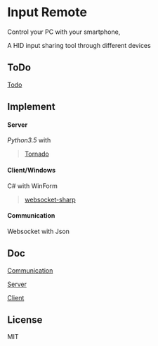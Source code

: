 # Input Remote
Control your PC with your smartphone,

A HID input sharing tool through different devices

## ToDo
[Todo](doc/todo.md)

## Implement

#### Server
*Python3.5* with
> [Tornado](http://www.tornadoweb.org/en/stable/)

#### Client/Windows
C# with WinForm
> [websocket-sharp](https://github.com/sta/websocket-sharp)

#### Communication
Websocket with Json

## Doc
[Communication](doc/communication.md)

[Server](doc/server.md)

[Client](doc/client.md)


## License
MIT
